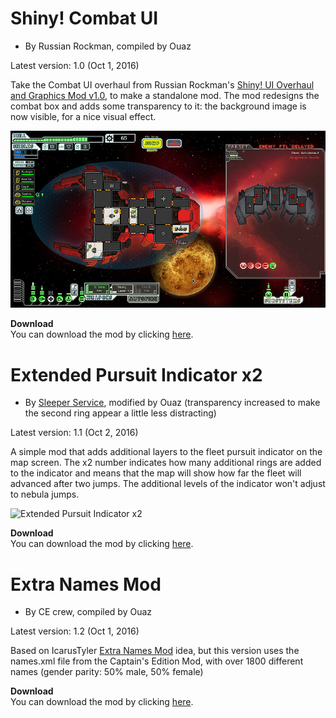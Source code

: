 # Shiny! Combat UI

- By Russian Rockman, compiled by Ouaz

Latest version: 1.0 (Oct 1, 2016)

Take the Combat UI overhaul from Russian Rockman's [Shiny! UI Overhaul and Graphics Mod v1.0](http://www.subsetgames.com/forum/viewtopic.php?t=25839), to make a standalone mod.
The mod redesigns the combat box and adds some transparency to it: the background image is now visible, for a nice visual effect.

![Shiny! Combat UI](https://raw.githubusercontent.com/Ouaz/FTL-diversityMod/master/other/samples/highres_screen1.jpg)

**Download**  
You can download the mod by clicking [here](https://github.com/Ouaz/FTL-diversityMod/raw/master/other/Shiny!_Combat_UI.ftl).
  
  
# Extended Pursuit Indicator x2

- By [Sleeper Service](http://subsetgames.com/forum/viewtopic.php?t=26289), modified by Ouaz (transparency increased to make the second ring appear a little less distracting)

Latest version: 1.1 (Oct 2, 2016)

A simple mod that adds additional layers to the fleet pursuit indicator on the map screen. The x2 number indicates how many additional rings are added to the indicator and means that the map will show how far the fleet will advanced after two jumps. The additional levels of the indicator won't adjust to nebula jumps.

![Extended Pursuit Indicator x2](http://i.imgur.com/4xSg9W0.png)

**Download**  
You can download the mod by clicking [here](https://github.com/Ouaz/FTL-diversityMod/raw/master/other/Extended_Pursuit_Indicator_x2_v.1.1.ftl).
  
  
# Extra Names Mod

- By CE crew, compiled by Ouaz

Latest version: 1.2 (Oct 1, 2016)

Based on IcarusTyler [Extra Names Mod](http://www.subsetgames.com/forum/viewtopic.php?t=3293) idea, but this version uses the names.xml file from the Captain's Edition Mod, with over 1800 different names (gender parity: 50% male, 50% female)

**Download**  
You can download the mod by clicking [here](https://github.com/Ouaz/FTL-diversityMod/raw/master/other/Extra_Names_Mod_1.2.ftl).